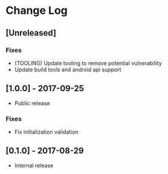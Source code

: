 # Change Log

## [Unreleased]

### Fixes
- (TOOLING) Update tooling to remove potential vulnerability
- Update build tools and android api support

## [1.0.0] - 2017-09-25

- Public release

### Fixes
- Fix initialization validation 

## [0.1.0] - 2017-08-29

- Internal release
